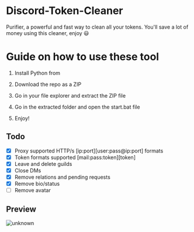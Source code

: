 # Discord-Token-Cleaner     
Purifier, a powerful and fast way to clean all your tokens. You'll save a lot of money using this cleaner, enjoy ‎😃  
# Guide on how to use these tool    
  
1. Install Python from    
      
2. Download the repo as a ZIP    
  
3. Go in your file explorer and extract the ZIP file
     
4. Go in the extracted folder and open the start.bat file  
 
5. Enjoy!   
## Todo  
- [x] Proxy supported HTTP/s [ip:port][user:pass@ip:port] formats      
- [x] Token formats supported [mail:pass:token][token]    
- [x] Leave and delete guilds        
- [x] Close DMs 
- [x] Remove relations and pending requests    
- [x] Remove bio/status    
- [ ] Remove avatar  
## Preview   
![unknown](https://user-images.githubusercontent.com/93849730/181318654-350552ad-c330-4b3a-980b-e10b1d59a0e5.png)   